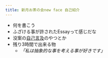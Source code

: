 ```yaml
---
title: 新月お茶の会new face 自己紹介
---
```


* 何を書こう
* ふざける事が許されたEssayって感じだな
* 没案の[自己言及](%E8%87%AA%E5%B7%B1%E8%A8%80%E5%8F%8A.md)のやつとか
* 残り3時間で出来る物
  * *「私は抽象的な事を考える事が好きです」*

